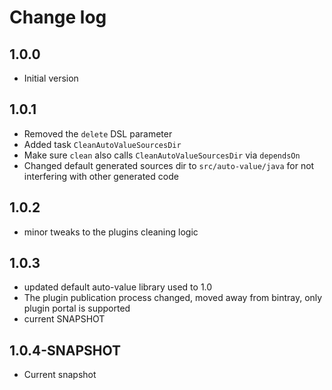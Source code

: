 # Change log

## 1.0.0
* Initial version

## 1.0.1
* Removed the `delete` DSL parameter
* Added task `CleanAutoValueSourcesDir`
* Make sure `clean` also calls `CleanAutoValueSourcesDir` via `dependsOn`
* Changed default generated sources dir to `src/auto-value/java` for not interfering with other generated code

## 1.0.2
* minor tweaks to the plugins cleaning logic

## 1.0.3
* updated default auto-value library used to 1.0
* The plugin publication process changed, moved away from bintray, only plugin portal is supported
* current SNAPSHOT

## 1.0.4-SNAPSHOT
* Current snapshot